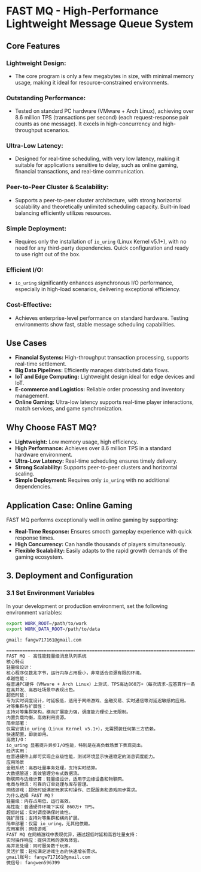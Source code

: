 # FAST MQ - High-Performance Lightweight Message Queue System

## Core Features

### Lightweight Design:
- The core program is only a few megabytes in size, with minimal memory usage, making it ideal for resource-constrained environments.

### Outstanding Performance:
- Tested on standard PC hardware (VMware + Arch Linux), achieving over 8.6 million TPS (transactions per second) (each request-response pair counts as one message). It excels in high-concurrency and high-throughput scenarios.

### Ultra-Low Latency:
- Designed for real-time scheduling, with very low latency, making it suitable for applications sensitive to delay, such as online gaming, financial transactions, and real-time communication.

### Peer-to-Peer Cluster & Scalability:
- Supports a peer-to-peer cluster architecture, with strong horizontal scalability and theoretically unlimited scheduling capacity. Built-in load balancing efficiently utilizes resources.

### Simple Deployment:
- Requires only the installation of `io_uring` (Linux Kernel v5.1+), with no need for any third-party dependencies. Quick configuration and ready to use right out of the box.

### Efficient I/O:
- `io_uring` significantly enhances asynchronous I/O performance, especially in high-load scenarios, delivering exceptional efficiency.

### Cost-Effective:
- Achieves enterprise-level performance on standard hardware. Testing environments show fast, stable message scheduling capabilities.

## Use Cases

- **Financial Systems:** High-throughput transaction processing, supports real-time settlement.
- **Big Data Pipelines:** Efficiently manages distributed data flows.
- **IoT and Edge Computing:** Lightweight design ideal for edge devices and IoT.
- **E-commerce and Logistics:** Reliable order processing and inventory management.
- **Online Gaming:** Ultra-low latency supports real-time player interactions, match services, and game synchronization.

## Why Choose FAST MQ?

- **Lightweight:** Low memory usage, high efficiency.
- **High Performance:** Achieves over 8.6 million TPS in a standard hardware environment.
- **Ultra-Low Latency:** Real-time scheduling ensures timely delivery.
- **Strong Scalability:** Supports peer-to-peer clusters and horizontal scaling.
- **Simple Deployment:** Requires only `io_uring` with no additional dependencies.

## Application Case: Online Gaming

FAST MQ performs exceptionally well in online gaming by supporting:
- **Real-Time Response:** Ensures smooth gameplay experience with quick response times.
- **High Concurrency:** Can handle thousands of players simultaneously.
- **Flexible Scalability:** Easily adapts to the rapid growth demands of the gaming ecosystem.

## 3. Deployment and Configuration

### 3.1 Set Environment Variables
In your development or production environment, set the following environment variables:

```bash
export WORK_ROOT=/path/to/work
export WORK_DATA_ROOT=/path/to/data

gmail: fangw717161@gmail.com

====================================================================================================================
FAST MQ - 高性能轻量级消息队列系统
核心特点
轻量级设计：
核心程序仅数兆字节，运行内存占用极小，非常适合资源有限的环境。
卓越性能：
在普通PC硬件（VMware + Arch Linux）上测试，TPS高达860万+（每次请求-应答算作一条消息）。
在高并发、高吞吐场景中表现出色。
超低时延：
专为实时调度设计，时延极低，适用于网络游戏、金融交易、实时通信等对延迟敏感的应用。
对等集群与扩展性：
支持对等集群架构，横向扩展能力强，调度能力理论上无限制。
内置负载均衡，高效利用资源。
简单部署：
仅需安装io_uring（Linux Kernel v5.1+），无需预装任何第三方依赖。
快速配置，即装即用。
高效I/O：
io_uring 显著提升异步I/O性能，特别是在高负载场景下表现突出。
经济实用：
在普通硬件上即可实现企业级性能，测试环境显示快速稳定的消息调度能力。
应用场景
金融系统：高吞吐量事务处理，支持实时结算。
大数据管道：高效管理分布式数据流。
物联网与边缘计算：轻量级设计，适用于边缘设备和物联网。
电商与物流：可靠的订单处理与库存管理。
网络游戏：超低时延满足玩家实时操作、匹配服务和游戏同步需求。
为什么选择 FAST MQ？
轻量级：内存占用低，运行高效。
高性能：普通硬件环境下实现 860万+ TPS。
超低时延：实时调度确保时效性。
强扩展性：支持对等集群和横向扩展。
简单部署：仅需 io_uring，无其他依赖。
应用案例：网络游戏
FAST MQ 在网络游戏中表现优异，通过超低时延和高吞吐量支持：
实时操作响应：提供流畅的游戏体验。
高并发处理：同时服务数千玩家。
灵活扩展：轻松满足游戏生态的快速增长需求。
gmail账号: fangw717161@gmail.com
微信号: fangwen596399


